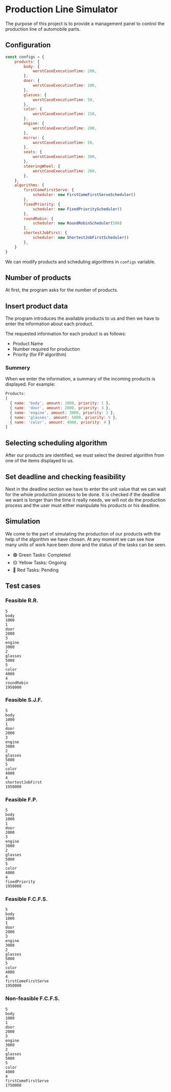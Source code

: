 # Production Line Simulator

The purpose of this project is to provide a management panel to control the production line of automobile parts.

## Configuration

```javascript
const configs = {
    products: {
        body: {
            worstCaseExecutionTime: 200,
        },
        door: {
            worstCaseExecutionTime: 100,
        },
        glasses: {
            worstCaseExecutionTime: 50,
        },
        color: {
            worstCaseExecutionTime: 150,
        },
        engine: {
            worstCaseExecutionTime: 200,
        },
        mirror: {
            worstCaseExecutionTime: 50,
        },
        seats: {
            worstCaseExecutionTime: 300,
        },
        steeringWheel: {
            worstCaseExecutionTime: 200,
        },
    },
    algorithms: {
        firstComeFirstServe: {
            scheduler: new FirstComeFirstServeScheduler()
        },
        fixedPriority: {
            scheduler: new FixedPriorityScheduler()
        },
        roundRobin: {
            scheduler: new RoundRobinScheduler(500)
        },
        shortestJobFirst: {
            scheduler: new ShortestJobFirstScheduler()
        },
    }
}
```
We can modify products and scheduling algorithms in `configs` variable.

## Number of products

At first, the program asks for the number of products.

## Insert product data

The program introduces the available products to us and then we have to enter the information about each product.

The requested information for each product is as follows:
- Product Name
- Number required for production
- Priority (for FP algorithm)

### Summery

When we enter the information, a summary of the incoming products is displayed. For example:

```javascript
Products:
[
  { name: 'body', amount: 1000, priority: 1 },
  { name: 'door', amount: 2000, priority: 3 },
  { name: 'engine', amount: 3000, priority: 2 },
  { name: 'glasses', amount: 5000, priority: 5 },
  { name: 'color', amount: 4000, priority: 4 }
]
```

## Selecting scheduling algorithm

After our products are identified, we must select the desired algorithm from one of the items displayed to us.

## Set deadline and checking feasibility

Next in the deadline section we have to enter the unit value that we can wait for the whole production process to be done.
It is checked if the deadline we want is longer than the time it really needs, we will not do the production process and the user must either manipulate his products or his deadline.

## Simulation

We come to the part of simulating the production of our products with the help of the algorithm we have chosen.
At any moment we can see how many units of work have been done and the status of the tasks can be seen.

- 🟢 Green Tasks: Completed
- 🟡 Yellow Tasks: Ongoing
- 🔴 Red Tasks: Pending

## Test cases

### Feasible R.R.

```
5
body
1000
1
door
2000
3
engine
3000
2
glasses
5000
5
color
4000
4
roundRobin
1950000
```

### Feasible S.J.F.

```
5
body
1000
1
door
2000
3
engine
3000
2
glasses
5000
5
color
4000
4
shortestJobFirst
1950000
```

### Feasible F.P.

```
5
body
1000
1
door
2000
3
engine
3000
2
glasses
5000
5
color
4000
4
fixedPriority
1950000
```
### Feasible F.C.F.S.

```
5
body
1000
1
door
2000
3
engine
3000
2
glasses
5000
5
color
4000
4
firstComeFirstServe
1950000
```
### Non-feasible F.C.F.S.

```
5
body
1000
1
door
2000
3
engine
3000
2
glasses
5000
5
color
4000
4
firstComeFirstServe
1750000
```
